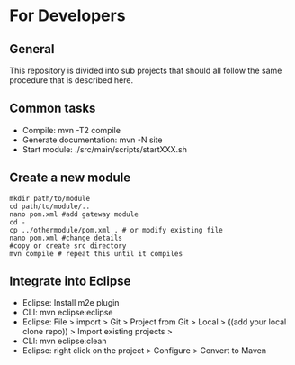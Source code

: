 For Developers
==============

General
-------
This repository is divided into sub projects that should all follow the same procedure
that is described here.

Common tasks
------------
 * Compile: mvn -T2 compile
 * Generate documentation: mvn -N site
 * Start module: ./src/main/scripts/startXXX.sh

Create a new module
-------------------

    mkdir path/to/module
    cd path/to/module/..
    nano pom.xml #add gateway module
    cd -
    cp ../othermodule/pom.xml . # or modify existing file
    nano pom.xml #change details
    #copy or create src directory
    mvn compile # repeat this until it compiles

Integrate into Eclipse
----------------------
 * Eclipse: Install m2e plugin
 * CLI: mvn eclipse:eclipse
 * Eclipse: File > import > Git > Project from Git > Local > ((add your local clone repo)) > Import existing projects > 
 * CLI: mvn eclipse:clean
 * Eclipse: right click on the project > Configure > Convert to Maven

